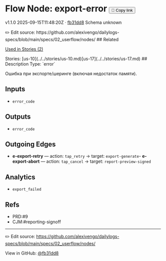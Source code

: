 
# Flow Node: export-error <button class="copy-link" aria-label="Copy page link" onclick="window.spechubCopyLink && window.spechubCopyLink()">🔗 Copy link</button>

<p class="badges">
  <span class="badge version">v1.1.0</span>
  <span class="badge build">2025-09-15T11:48:20Z · <a href="https://github.com/alexivengo/dailylogs-specs/commits/main" target="_blank" rel="noopener" class="sha">fb31dd8</a></span>
  <span class="badge schema unknown">Schema unknown</span>
</p>
✏️ Edit source: https://github.com/alexivengo/dailylogs-specs/blob/main/specs/02_userflow/nodes/
## Related
<p>
  <span class="chip">
    <a href="../stories/index.md#?flow=export-error">Used in Stories (2)</a>
  </span>
</p>
Stories:
<span class="chip">[us-10](../../stories/us-10.md)</span><span class="chip">[us-17](../../stories/us-17.md)</span>
## Description
Type: `error`

Ошибка при экспорте/шеринге (включая недостаток памяти).

## Inputs
- `error_code`

## Outputs
- `error_code`

## Outgoing Edges
- **e-export-retry** — action: `tap_retry` → target: `export-generate`- **e-export-abort** — action: `tap_cancel` → target: `report-preview-signed`

## Analytics
- `export_failed`

## Refs
- PRD:#9
- CJM:#reporting-signoff

---
✏️ Edit source: https://github.com/alexivengo/dailylogs-specs/blob/main/specs/02_userflow/nodes/

<p class="page-meta">
  View in GitHub: <a href="https://github.com/alexivengo/dailylogs-specs/commit/fb31dd8" target="_blank" rel="noopener">@fb31dd8</a></p>